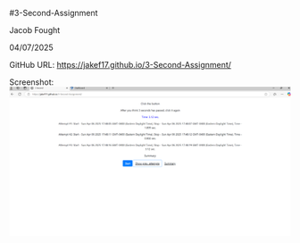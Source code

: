 #3-Second-Assignment

Jacob Fought

04/07/2025

GitHub URL: https://jakef17.github.io/3-Second-Assignment/

Screenshot: ![3 sec.png](3%20sec.png)